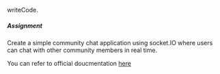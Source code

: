 writeCode.

##### Assignment

Create a simple community chat application using socket.IO where users can chat with other community members in real time.

You can refer to official doucmentation [here](https://socket.io/get-started/chat)
